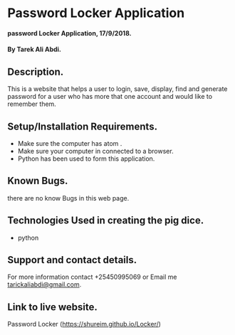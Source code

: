 # Password Locker Application

#### password Locker Application, 17/9/2018.

#### By **Tarek Ali Abdi.**

## Description.
This is a website that helps a user to login, save, display, find and generate password for a user who has
more that one account and would like to remember them.  
## Setup/Installation Requirements.
* Make sure the computer has atom .
* Make sure your computer in connected to a browser.
* Python has been used to form this application.

## Known Bugs.
there are no know Bugs in this web page.

## Technologies Used in creating the pig dice.
* python

## Support and contact details.
For more information contact +25450995069 or Email me tarickaliabdi@gmail.com.

## Link to live website.
Password Locker (https://shureim.github.io/Locker/)
